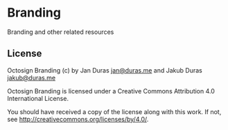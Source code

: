 # Branding
Branding and other related resources

## License

Octosign Branding (c) by Jan Duras <jan@duras.me> and Jakub Duras <jakub@duras.me>

Octosign Branding is licensed under a Creative Commons Attribution 4.0 International License.

You should have received a copy of the license along with this work. If not, see <http://creativecommons.org/licenses/by/4.0/>.
